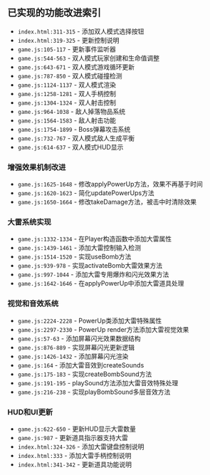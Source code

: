 ## 已实现的功能改进索引
- `index.html:311-315` - 添加双人模式选择按钮
- `index.html:319-325` - 更新控制说明
- `game.js:105-117` - 更新事件监听器
- `game.js:544-563` - 双人模式玩家创建和生命值调整
- `game.js:643-671` - 双人模式游戏循环更新
- `game.js:787-850` - 双人模式碰撞检测
- `game.js:1124-1137` - 双人模式渲染
- `game.js:1258-1281` - 双人手柄控制
- `game.js:1304-1324` - 双人射击控制
- `game.js:964-1038` - 敌人掉落物品系统
- `game.js:1564-1583` - 敌人射击功能
- `game.js:1754-1899` - Boss弹幕攻击系统
- `game.js:732-767` - 双人模式敌人生成平衡
- `game.js:614-637` - 双人模式HUD显示

### 增强效果机制改进
- `game.js:1625-1648` - 修改applyPowerUp方法，效果不再基于时间
- `game.js:1620-1623` - 简化updatePowerUps方法
- `game.js:1650-1664` - 修改takeDamage方法，被击中时清除效果

### 大雷系统实现
- `game.js:1332-1334` - 在Player构造函数中添加大雷属性
- `game.js:1439-1461` - 添加大雷控制输入检测
- `game.js:1514-1520` - 实现useBomb方法
- `game.js:939-978` - 实现activateBomb大雷效果方法
- `game.js:997-1044` - 添加大雷专用爆炸和闪光效果方法
- `game.js:1642-1646` - 在applyPowerUp中添加大雷道具处理

### 视觉和音效系统
- `game.js:2224-2228` - PowerUp类添加大雷特殊属性
- `game.js:2297-2330` - PowerUp render方法添加大雷视觉效果
- `game.js:57-63` - 添加屏幕闪光效果数据结构
- `game.js:876-889` - 实现屏幕闪光更新逻辑
- `game.js:1426-1432` - 添加屏幕闪光渲染
- `game.js:164` - 添加大雷音效到createSounds
- `game.js:175-183` - 实现createBombSound方法
- `game.js:191-195` - playSound方法添加大雷音效特殊处理
- `game.js:216-238` - 实现playBombSound多层音效方法

### HUD和UI更新
- `game.js:622-650` - 更新HUD显示大雷数量
- `game.js:987` - 更新道具指示器支持大雷
- `index.html:324-326` - 添加大雷键盘控制说明
- `index.html:333` - 添加大雷手柄控制说明
- `index.html:341-342` - 更新道具功能说明
